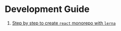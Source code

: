 # Development Guide

1. [Step by step to create `react` monorepo with `lerna`](monorepo-step-by-step.md)
